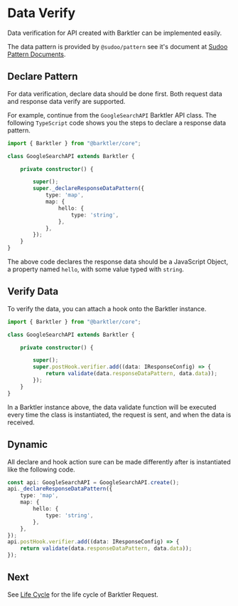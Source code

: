 # Data Verify

Data verification for API created with Barktler can be implemented easily. 

The data pattern is provided by `@sudoo/pattern` see it's document at [Sudoo Pattern Documents](//pattern.sudo.dog).

## Declare Pattern

For data verification, declare data should be done first. Both request data and response data verify are supported. 

For example, continue from the `GoogleSearchAPI` Barktler API class. The following `TypeScript` code shows you the steps to declare a response data pattern.

```ts
import { Barktler } from "@barktler/core";

class GoogleSearchAPI extends Barktler {

    private constructor() {

        super();
        super._declareResponseDataPattern({
            type: 'map',
            map: {
                hello: {
                    type: 'string',
                },
            },
        });
    }
}
```

The above code declares the response data should be a JavaScript Object, a property named `hello`, with some value typed with `string`.

## Verify Data

To verify the data, you can attach a hook onto the Barktler instance.

```ts
import { Barktler } from "@barktler/core";

class GoogleSearchAPI extends Barktler {

    private constructor() {

        super();
        super.postHook.verifier.add((data: IResponseConfig) => {
            return validate(data.responseDataPattern, data.data));
        });
    }
}
```

In a Barktler instance above, the data validate function will be executed every time the class is instantiated, the request is sent, and when the data is received.

## Dynamic

All declare and hook action sure can be made differently after is instantiated like the following code.

```ts
const api: GoogleSearchAPI = GoogleSearchAPI.create();
api._declareResponseDataPattern({
    type: 'map',
    map: {
        hello: {
            type: 'string',
        },
    },
});
api.postHook.verifier.add((data: IResponseConfig) => {
    return validate(data.responseDataPattern, data.data));
});
```

## Next

See [Life Cycle](./life-cycle.md) for the life cycle of Barktler Request.

